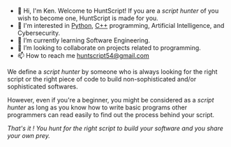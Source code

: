 - 👋 Hi, I'm Ken. Welcome to HuntScript!
  If you are a *script hunter* of you wish to become one, HuntScript is made for you.
- 👀 I'm  interested in [Python](https://www.python.org/), [C++](https://cplusplus.com/) programming, Artificial Intelligence, and Cybersecurity.
- 🌱 I’m currently learning Software Engineering.
- 💞️ I’m looking to collaborate on projects related to programming. 
- 📫 How to reach me huntscript54@gmail.com

We define a *script hunter* by someone who is always looking for the right
script or the right piece of code to build non-sophisticated and/or sophisticated softwares.

However, even if you're a beginner, you might be considered as a *script hunter* as long as 
you know how to write basic programs other programmers can read easily to find out the process
behind your script. 

_That's it ! You hunt for the right script to build your software and you share your own prey._

<!---
huntscript/huntscript is a ✨ special ✨ repository because its `README.md` (this file) appears on your GitHub profile.
You can click the Preview link to take a look at your changes.
--->
